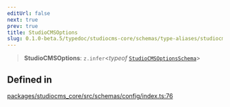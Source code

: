 ```yaml
---
editUrl: false
next: true
prev: true
title: StudioCMSOptions
slug: 0.1.0-beta.5/typedoc/studiocms-core/schemas/type-aliases/studiocmsoptions
---
```


> **StudioCMSOptions**: `z.infer`\<*typeof* [`StudioCMSOptionsSchema`](/0.1.0-beta.5/typedoc/studiocms-core/schemas/variables/studiocmsoptionsschema/)>

## Defined in

[packages/studiocms\_core/src/schemas/config/index.ts:76](https://github.com/astrolicious/studiocms/tree/main/packages/studiocms_core/src/schemas/config/index.ts#L76)

